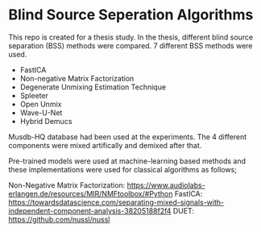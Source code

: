 # Blind Source Seperation Algorithms

This repo is created for a thesis study. In the thesis, different blind source separation (BSS) methods were compared. 7 different BSS methods were used.

* FastICA
* Non-negative Matrix Factorization
* Degenerate Unmixing Estimation Technique
* Spleeter
* Open Unmix
* Wave-U-Net
* Hybrid Demucs

Musdb-HQ database had been used at the experiments. The 4 different components were mixed artifically and demixed after that.

Pre-trained models were used at machine-learning based methods and these implementations were used for classical algorithms as follows;

Non-Negative Matrix Factorization: https://www.audiolabs-erlangen.de/resources/MIR/NMFtoolbox/#Python
FastICA: https://towardsdatascience.com/separating-mixed-signals-with-independent-component-analysis-38205188f2f4
DUET: https://github.com/nussl/nussl
